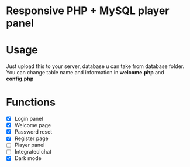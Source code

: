 # Responsive PHP + MySQL player panel

# Usage 
Just upload this to your server, database u can take from database folder.
You can change table name and information in **welcome.php** and **config.php**

# Functions
- [x] Login panel
- [x] Welcome page
- [x] Password reset
- [x] Register page
- [ ] Player panel
- [ ] Integrated chat
- [x] Dark mode
